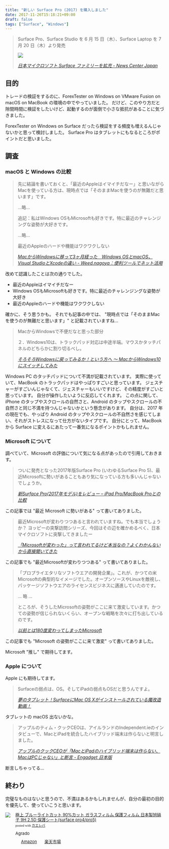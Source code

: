 ```yaml
---
title: "新しい Surface Pro (2017) を購入しました"
date: 2017-11-26T15:18:21+09:00
draft: false
tags: ["Surface", "Windows"]
---
```


> Surface Pro、Surface Studio を 6 月 15 日（木）、Surface Laptop を 7 月 20 日（木）より発売
>
> ![](https://ncmedia.azureedge.net/ncmedia/2017/05/170526_NR-featured-779x389.png)
>
> <cite>[日本マイクロソフト Surface ファミリーを拡充 - News Center Japan](https://news.microsoft.com/ja-jp/2017/05/26/surface/)</cite>

<!--more-->

## 目的

トレードの検証をするのに、ForexTester on Windows on VMware Fusion on macOS on MacBook の環境の中でやっていました。
だけど、このやり方だと隙間時間に検証をしたいけど、起動するのが面倒で小さな抵抗があることに気づきました。

ForexTester on Windows on Surface だったら検証をする頻度も増えるんじゃないかと思って検討しました。
Surface Pro はタブレットにもなるところがポイントだと思いました。

## 調査

### macOS と Windows の比較

> 先に結論を書いておくと、「最近のAppleはイマイチだなー」と思いながらMacを使っている方は、現時点では「そのままMacを使うのが無難だと思います」です。
>
> …略…
>
> 追記：私はWindows OSもMicrosoftも好きです。特に最近のチャレンジングな姿勢が大好きです。
>
> …略…
>
> 最近のAppleのハードや機能はワクワクしない
>
> <cite>[MacからWindowsに移って3ヶ月経った　Windows OSとmacOS、Visual StudioとXcodeの違い - Weed.nagoya：便利ツールでネット活用](http://www.weed.nagoya/entry/2017/07/23/135114)</cite>

改めて認識したことは次の通りでした。

* 最近のAppleはイマイチだなー
* Windows OSもMicrosoftも好きです。特に最近のチャレンジングな姿勢が大好き
* 最近のAppleのハードや機能はワクワクしない

確かに、そう思うかも。
それでも記事の中では、 "現時点では「そのままMacを使うのが無難だと思います」" と記載されていますね…

> MacからWindowsで不便だなと思った部分
>
> ２．Windows10は、トラックパッド対応は中途半端。マウスかタッチパネルのどちらかに割り切るべし。
>
> <cite>[そろそろWindowsに戻ってみるか！という方へ ～ MacからWindows10にスイッチしてみた](https://f-shin.net/fsgarage/4487)</cite>

Windows PC のタッチパッドについて不満が記載されています。
実際に使っていて、MacBook のトラックパッドはやっぱりすごいと思っています。
ジェスチャーがすごいんじゃなくて、ジェスチャーもいいですけど、その精度がすごいと思っています。
自分が操作したいように反応してくれます。
この点に関して、iPhone のタップやスクロールの自然さと、Android のタップやスクロールの不自然さと同じ不満を持つんじゃないかという懸念があります。
自分は、2017 年の現在でも、やっぱり Android のタップやスクロールの不自然さを感じてしまい、それがストレスになって仕方がないタイプです。
自分にとって、MacBook から Surface に変えるにあたって一番気になるポイントかもしれません。

### Microsoft について

調べていて、Microsoft の評価について気になる点があったので引用しておきます。

> ついに発売となった2017年版Surface Pro (いわゆるSurface Pro 5)、最近Microsoftに勢いがあることもあり気になっている方も多いんじゃないでしょうか。
>
> <cite>[新Surface Pro(2017年モデル)をレビュー – iPad Pro/MacBook Proとの比較 ](https://samnotes.net/surface-pro-2017-review)</cite>

この記事では "最近 Microsoft に勢いがある" って書いてありました。

> 最近Microsoftが変わりつつあると言われていますね。でも本当でしょうか？
ヨッピーの突撃訪問シリーズ、今回はその辺を確かめるべく、日本マイクロソフトに突撃してきましたー
>
> <cite>[「Microsoftが変わった」って言われてるけど本当なの？よくわかんないから直接聞いてきた ](https://codeiq.jp/magazine/2016/04/40275/)</cite>

この記事でも "最近Microsoftが変わりつつある" って書いてありました。

> 「プロプライエタリなソフトウエアの開発企業」。これが、かつての米Microsoftの典型的なイメージでした。オープンソースやLinuxを敵視し、パッケージソフトウエアのライセンスビジネスに邁進していたのです。
>
> ... 略 ...
>
> ところが、そうしたMicrosoftの姿勢がここに来て激変しています。かつての姿勢が信じられないくらい、オープンな戦略を次々に打ち出しているのです。
>
> <cite>[以前とは180度変わってしまったMicrosoft](http://itpro.nikkeibp.co.jp/atcl/watcher/14/334361/111900422/)</cite>

この記事でも "Microsoft の姿勢がここに来て激変" って書いてありました。

Microsoft "推し" で期待してます。

### Apple について

Apple にも期待してます。

> Surfaceの弱点は、OS。そしてiPadの弱点もOSだと思うんですよ。
>
> <cite>[夢のタブレット！SurfaceにMac OS Xがインストールされている魔改造動画！](https://wayohoo.com/mac/news/surface-running-os-x-video.html)</cite>

タブレットの macOS 出ないかな。

> アップルのティム・クックCEOは、アイルランドのIndependent.ieのインタビューで、MacとiPadを統合したハイブリッド端末は作らないと明言しました。
>
> <cite>[アップルのクックCEOが「MacとiPadのハイブリッド端末は作らない、MacはPCじゃない」と断言 - Engadget 日本版](http://japanese.engadget.com/2015/11/19/ceo-mac-ipad-mac-pc/)</cite>

断言しちゃってる…

## 終わり

完璧なものはないと思うので、不満はあるかもしれませんが、自分の最初の目的を優先して、使っていこうと思います。

<div class="kaerebalink-box" style="text-align:left;padding-bottom:20px;font-size:small;/zoom: 1;overflow: hidden;"><div class="kaerebalink-image" style="float:left;margin:0 15px 10px 0;"><a href="//af.moshimo.com/af/c/click?a_id=687511&p_id=170&pc_id=185&pl_id=4062&s_v=b5Rz2P0601xu&url=http%3A%2F%2Fwww.amazon.co.jp%2Fexec%2Fobidos%2FASIN%2FB01E5447P0%2Fref%3Dnosim" target="_blank" ><img src="https://images-fe.ssl-images-amazon.com/images/I/510Jb73rjKL._SL160_.jpg" style="border: none;" /></a><img src="//i.moshimo.com/af/i/impression?a_id=687511&p_id=170&pc_id=185&pl_id=4062" width="1" height="1" style="border:none;"></div><div class="kaerebalink-info" style="line-height:120%;/zoom: 1;overflow: hidden;"><div class="kaerebalink-name" style="margin-bottom:10px;line-height:120%"><a href="//af.moshimo.com/af/c/click?a_id=687511&p_id=170&pc_id=185&pl_id=4062&s_v=b5Rz2P0601xu&url=http%3A%2F%2Fwww.amazon.co.jp%2Fexec%2Fobidos%2FASIN%2FB01E5447P0%2Fref%3Dnosim" target="_blank" >極上 ブルーライトカット 90%カット ガラスフィルム 保護フィルム 日本製旭硝子 9H 2.5D 保護シート(surface pro4/pro5)</a><img src="//i.moshimo.com/af/i/impression?a_id=687511&p_id=170&pc_id=185&pl_id=4062" width="1" height="1" style="border:none;"><div class="kaerebalink-powered-date" style="font-size:8pt;margin-top:5px;font-family:verdana;line-height:120%">posted with <a href="http://kaereba.com" rel="nofollow" target="_blank">カエレバ</a></div></div><div class="kaerebalink-detail" style="margin-bottom:5px;"> Agrado     </div><div class="kaerebalink-link1" style="margin-top:10px;"><div class="shoplinkamazon" style="display:inline;margin-right:5px;background: url('//img.yomereba.com/kl.gif') 0 0 no-repeat;padding: 2px 0 2px 18px;white-space: nowrap;"><a href="//af.moshimo.com/af/c/click?a_id=687511&p_id=170&pc_id=185&pl_id=4062&s_v=b5Rz2P0601xu&url=http%3A%2F%2Fwww.amazon.co.jp%2Fgp%2Fsearch%3Fkeywords%3D%25E6%25A5%25B5%25E4%25B8%258A%2520%25E3%2583%2596%25E3%2583%25AB%25E3%2583%25BC%25E3%2583%25A9%25E3%2582%25A4%25E3%2583%2588%25E3%2582%25AB%25E3%2583%2583%25E3%2583%2588%2520surface%2520pro%26__mk_ja_JP%3D%25E3%2582%25AB%25E3%2582%25BF%25E3%2582%25AB%25E3%2583%258A" target="_blank" >Amazon</a><img src="//i.moshimo.com/af/i/impression?a_id=687511&p_id=170&pc_id=185&pl_id=4062" width="1" height="1" style="border:none;"></div><div class="shoplinkrakuten" style="display:inline;margin-right:5px;background: url('//img.yomereba.com/kl.gif') 0 -50px no-repeat;padding: 2px 0 2px 18px;white-space: nowrap;"><a href="//af.moshimo.com/af/c/click?a_id=687511&p_id=54&pc_id=54&pl_id=616&s_v=b5Rz2P0601xu&url=http%3A%2F%2Fsearch.rakuten.co.jp%2Fsearch%2Fmall%2F%25E6%25A5%25B5%25E4%25B8%258A%2520%25E3%2583%2596%25E3%2583%25AB%25E3%2583%25BC%25E3%2583%25A9%25E3%2582%25A4%25E3%2583%2588%25E3%2582%25AB%25E3%2583%2583%25E3%2583%2588%2520surface%2520pro%2F-%2Ff.1-p.1-s.1-sf.0-st.A-v.2%3Fx%3D0" target="_blank" >楽天市場</a><img src="//i.moshimo.com/af/i/impression?a_id=687511&p_id=54&pc_id=54&pl_id=616" width="1" height="1" style="border:none;"></div></div></div><div class="booklink-footer" style="clear: left"></div></div>

